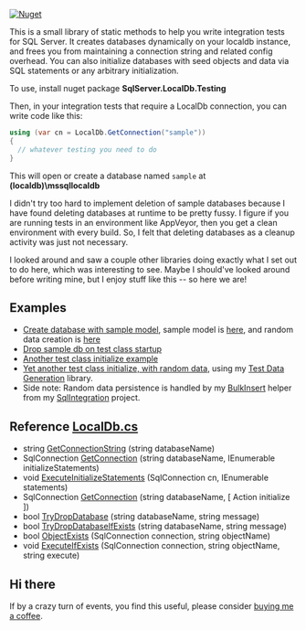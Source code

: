 [![Nuget](https://img.shields.io/nuget/v/SqlServer.LocalDb.Testing)](https://www.nuget.org/packages/SqlServer.LocalDb.Testing/)

This is a small library of static methods to help you write integration tests for SQL Server. It creates databases dynamically on your localdb instance, and frees you from maintaining a connection string and related config overhead. You can also initialize databases with seed objects and data via SQL statements or any arbitrary initialization.

To use, install nuget package **SqlServer.LocalDb.Testing**

Then, in your integration tests that require a LocalDb connection, you can write code like this:

```csharp
using (var cn = LocalDb.GetConnection("sample"))
{
  // whatever testing you need to do
}
```
This will open or create a database named `sample` at **(localdb)\mssqllocaldb**

I didn't try too hard to implement deletion of sample databases because I have found deleting databases at runtime to be pretty fussy. I figure if you are running tests in an environment like AppVeyor, then you get a clean environment with every build. So, I felt that deleting databases as a cleanup activity was just not necessary.

I looked around and saw a couple other libraries doing exactly what I set out to do here, which was interesting to see. Maybe I should've looked around before writing mine, but I enjoy stuff like this -- so here we are!

## Examples
- [Create database with sample model](https://github.com/adamosoftware/SqlIntegration/blob/master/Testing/SqlMigratorTest.cs#L44), sample model is [here](https://github.com/adamosoftware/SqlIntegration/blob/master/Testing/SqlMigratorTest.cs#L177), and random data creation is [here](https://github.com/adamosoftware/SqlIntegration/blob/master/Testing/SqlMigratorTest.cs#L127)
- [Drop sample db on test class startup](https://github.com/adamosoftware/SqlIntegration/blob/master/Testing/SqlMigratorTest.cs#L28)
- [Another test class initialize example](https://github.com/adamfoneil/Dapper.CX/blob/master/Tests.SqlServer/SqlServer/SqlServerIntegration.cs#L19)
- [Yet another test class initialize, with random data](https://github.com/adamosoftware/Dapper.QX/blob/master/Testing/ExecutionSqlServer.cs#L25), using my [Test Data Generation](https://github.com/adamosoftware/TestDataGen) library.
- Side note: Random data persistence is handled by my [BulkInsert](https://github.com/adamosoftware/SqlIntegration/blob/master/SqlIntegration.Library/BulkInsert.cs) helper from my [SqlIntegration](https://github.com/adamosoftware/SqlIntegration) project.


## Reference [LocalDb.cs](https://github.com/adamfoneil/SqlServer.LocalDb/blob/master/SqlServer.LocalDb/LocalDb.cs#L10)
- string [GetConnectionString](https://github.com/adamfoneil/SqlServer.LocalDb/blob/master/SqlServer.LocalDb/LocalDb.cs#L12)
 (string databaseName)
- SqlConnection [GetConnection](https://github.com/adamfoneil/SqlServer.LocalDb/blob/master/SqlServer.LocalDb/LocalDb.cs#L17)
 (string databaseName, IEnumerable<InitializeStatement> initializeStatements)
- void [ExecuteInitializeStatements](https://github.com/adamfoneil/SqlServer.LocalDb/blob/master/SqlServer.LocalDb/LocalDb.cs#L25)
 (SqlConnection cn, IEnumerable<InitializeStatement> statements)
- SqlConnection [GetConnection](https://github.com/adamfoneil/SqlServer.LocalDb/blob/master/SqlServer.LocalDb/LocalDb.cs#L52)
 (string databaseName, [ Action<SqlConnection> initialize ])
- bool [TryDropDatabase](https://github.com/adamfoneil/SqlServer.LocalDb/blob/master/SqlServer.LocalDb/LocalDb.cs#L93)
 (string databaseName, string message)
- bool [TryDropDatabaseIfExists](https://github.com/adamfoneil/SqlServer.LocalDb/blob/master/SqlServer.LocalDb/LocalDb.cs#L122)
 (string databaseName, string message)
- bool [ObjectExists](https://github.com/adamfoneil/SqlServer.LocalDb/blob/master/SqlServer.LocalDb/LocalDb.cs#L166)
 (SqlConnection connection, string objectName)
- void [ExecuteIfExists](https://github.com/adamfoneil/SqlServer.LocalDb/blob/master/SqlServer.LocalDb/LocalDb.cs#L182)
 (SqlConnection connection, string objectName, string execute)

## Hi there
If by a crazy turn of events, you find this useful, please consider [buying me a coffee](https://paypal.me/adamosoftware).
